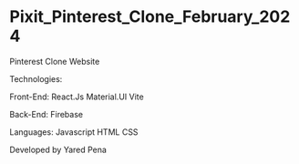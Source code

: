 # Pixit_Pinterest_Clone_February_2024

Pinterest Clone Website 

Technologies: 

Front-End:
React.Js
Material.UI
Vite

Back-End:
Firebase

Languages:
Javascript
HTML
CSS

Developed by Yared Pena
